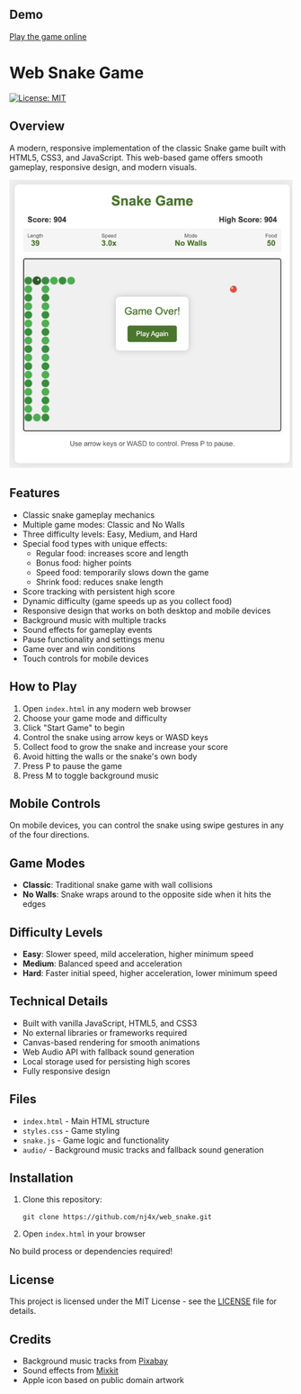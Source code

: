 ## Demo
[Play the game online](https://nj4x.github.io/web_snake/)

# Web Snake Game
[![License: MIT](https://img.shields.io/badge/License-MIT-yellow.svg)](https://opensource.org/licenses/MIT)

## Overview
A modern, responsive implementation of the classic Snake game built with HTML5, CSS3, and JavaScript. This web-based game offers smooth gameplay, responsive design, and modern visuals.

![Snake Game Screenshot](img.png)

## Features
- Classic snake gameplay mechanics
- Multiple game modes: Classic and No Walls
- Three difficulty levels: Easy, Medium, and Hard
- Special food types with unique effects:
  - Regular food: increases score and length
  - Bonus food: higher points
  - Speed food: temporarily slows down the game
  - Shrink food: reduces snake length
- Score tracking with persistent high score
- Dynamic difficulty (game speeds up as you collect food)
- Responsive design that works on both desktop and mobile devices
- Background music with multiple tracks
- Sound effects for gameplay events
- Pause functionality and settings menu
- Game over and win conditions
- Touch controls for mobile devices

## How to Play
1. Open `index.html` in any modern web browser
2. Choose your game mode and difficulty
3. Click "Start Game" to begin
4. Control the snake using arrow keys or WASD keys
5. Collect food to grow the snake and increase your score
6. Avoid hitting the walls or the snake's own body
7. Press P to pause the game
8. Press M to toggle background music

## Mobile Controls
On mobile devices, you can control the snake using swipe gestures in any of the four directions.

## Game Modes
- **Classic**: Traditional snake game with wall collisions
- **No Walls**: Snake wraps around to the opposite side when it hits the edges

## Difficulty Levels
- **Easy**: Slower speed, mild acceleration, higher minimum speed
- **Medium**: Balanced speed and acceleration
- **Hard**: Faster initial speed, higher acceleration, lower minimum speed

## Technical Details
- Built with vanilla JavaScript, HTML5, and CSS3
- No external libraries or frameworks required
- Canvas-based rendering for smooth animations
- Web Audio API with fallback sound generation
- Local storage used for persisting high scores
- Fully responsive design

## Files
- `index.html` - Main HTML structure
- `styles.css` - Game styling
- `snake.js` - Game logic and functionality
- `audio/` - Background music tracks and fallback sound generation

## Installation
1. Clone this repository:
   ```
   git clone https://github.com/nj4x/web_snake.git
   ```
2. Open `index.html` in your browser

No build process or dependencies required!

## License
This project is licensed under the MIT License - see the [LICENSE](LICENSE) file for details.

## Credits
- Background music tracks from [Pixabay](https://pixabay.com/)
- Sound effects from [Mixkit](https://mixkit.co/)
- Apple icon based on public domain artwork
